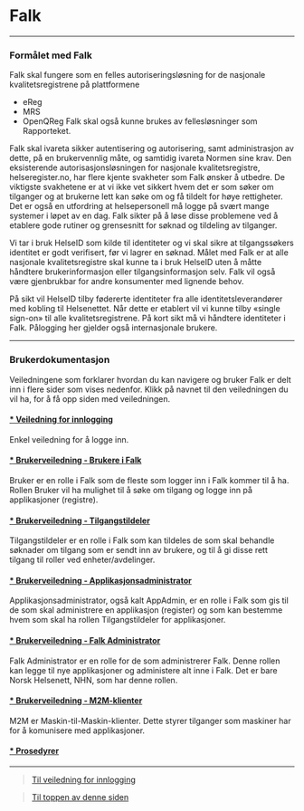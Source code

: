 
# <a name='Falk'></a>Falk

---

### Formålet med Falk
Falk skal fungere som en felles autoriseringsløsning for de nasjonale kvalitetsregistrene på plattformene
-	eReg
-	MRS 
-	OpenQReg
Falk skal også kunne brukes av fellesløsninger som Rapporteket. 

Falk skal ivareta sikker autentisering og autorisering, samt administrasjon av dette, på en brukervennlig måte, og samtidig ivareta Normen sine krav. Den eksisterende autorisasjonsløsningen for nasjonale kvalitetsregistre, helseregister.no, har flere kjente svakheter som Falk ønsker å utbedre. De viktigste svakhetene er at vi ikke vet sikkert hvem det er som søker om tilganger og at brukerne lett kan søke om og få tildelt for høye rettigheter. Det er også en utfordring at helsepersonell må logge på svært mange systemer i løpet av en dag. Falk sikter på å løse disse problemene ved å etablere gode rutiner og grensesnitt for søknad og tildeling av tilganger. 

Vi tar i bruk HelseID som kilde til identiteter og vi skal sikre at tilgangssøkers identitet er godt verifisert, før vi lagrer en søknad. Målet med Falk er at alle nasjonale kvalitetsregistre skal kunne ta i bruk HelseID uten å måtte håndtere brukerinformasjon eller tilgangsinformasjon selv. Falk vil også være gjenbrukbar for andre konsumenter med lignende behov. 

På sikt vil HelseID tilby fødererte identiteter fra alle identitetsleverandører med kobling til Helsenettet. Når dette er etablert vil vi kunne tilby «single sign-on» til alle kvalitetsregistrene. På kort sikt må vi håndtere identiteter i Falk. Pålogging her gjelder også internasjonale brukere.

---

### Brukerdokumentasjon 
Veiledningene som forklarer hvordan du kan navigere og bruker Falk er delt inn i flere sider som vises nedenfor. 
Klikk på navnet til den veiledningen du vil ha, for å få opp siden med veiledningen. 

#### [* Veiledning for innlogging](LoggInn.md)
Enkel veiledning for å logge inn. 

#### [* Brukerveiledning - Brukere i Falk](Brukerdokumentasjon-bruker.md)
Bruker er en rolle i Falk som de fleste som logger inn i Falk kommer til å ha. Rollen Bruker vil ha mulighet til å søke om tilgang og logge inn på applikasjoner (registre).

#### [* Brukerveiledning - Tilgangstildeler](Brukerdokumentasjon-tilgangstildeler.md)
Tilgangstildeler er en rolle i Falk som kan tildeles de som skal behandle søknader om tilgang som er sendt inn av brukere, og til å gi disse rett tilgang til roller ved enheter/avdelinger.

#### [* Brukerveiledning - Applikasjonsadministrator](Brukerdokumentasjon-applikasjonsadmin.md)
Applikasjonsadministrator, også kalt AppAdmin, er en rolle i Falk som gis til de som skal administrere en applikasjon (register) og som kan bestemme hvem som skal ha rollen Tilgangstildeler for applikasjoner.

#### [* Brukerveiledning - Falk Administrator](Brukerdokumentasjon-falkadmin.md)
Falk Administrator er en rolle for de som administrerer Falk. Denne rollen kan legge til nye applikasjoner og administere alt inne i Falk. Det er bare Norsk Helsenett, NHN, som har denne rollen.

#### [* Brukerveiledning - M2M-klienter](Brukerdokumentasjon-m2m.md)
M2M er Maskin-til-Maskin-klienter. Dette styrer tilganger som maskiner har for å komunisere med applikasjoner.

#### [* Prosedyrer](Prosedyrer.md)

---

>[ Til veiledning for innlogging](LoggInn.md)

>[ Til toppen av denne siden](#falk)
